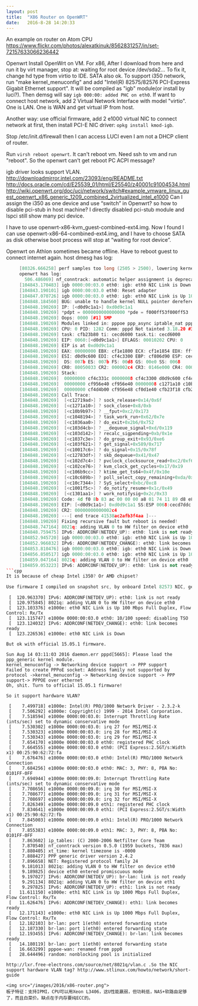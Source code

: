 ```yaml
---
layout: post
title:  "X86 Router on OpenWRT"
date:   2016-8-28 14:20:33
---
```

An example on router on Atom CPU
https://www.flickr.com/photos/alexatkinuk/8562831257/in/set-72157633066236442 

Openwrt
Install OpenWrt on VM.
For x86, After I download from here and run it by virt manager, stop at:
     waiting for root device /dev/sda2...
To fix it, change hd type from virtio to IDE. SATA also ok.
To support i350 network, run "make kernel_menuconfig" and add "Intel(R) 82575/82576 PCI-Express Gigabit Ethernet support". It will be compiled as "igb" module(or install by luci?). Then demsg will say `igb 000:00: added PHC on eth0`.
If want to connect host network, add 2 Virtual Network Interface with model "virtio". One is LAN. One is WAN and get virtual IP from host.

Another way: use official firmware, add 2 e1000 virtual NIC to connect network at first, then install PCI-E NIC driver: `opkg install kmod-igb`.

Stop /etc/init.d/firewall then I can access LUCI even I am not a DHCP client of router.

Run `virsh reboot openwrt`. It can't reboot vm. Need ssh to vm and run "reboot". So the openwrt can't get reboot PC ACPI message?

igb driver looks support VLAN.
http://downloadmirror.intel.com/23093/eng/README.txt
http://docs.oracle.com/cd/E25539_01/html/E25540/z40001c91004534.html 
http://wiki.openwrt.org/doc/uci/network/switch#example_vmware_linux_guest_openwrt_x86_generic_1209_combined_2virtualized_intel_e1000 
Can I assign the i350 as one device and use “switch” in Openwrt? so how to disable pci-stub in host machine? I directly disabled pci-stub module and lspci still show many pci device.

I have to use openwrt-x86-kvm_guest-combined-ext4.img. Now I found I can use openwrt-x86-64-combined-ext4.img, and I have to choose SATA as disk otherwise boot process will stop at “waiting for root device”.

Openwrt on Athlon sometimes became offline. Have to reboot guest to connect internet again. host dmesg has log:
```cpp
     [80326.666258] perf samples too long (2505 > 2500), lowering kernel.perf_event_max_sample_rate to 50000
     openwrt has log:
       506.486069] nf_conntrack: automatic helper assignment is deprecated and it will be removed soon. Use the iptables CT target to attach helpers instead.
     [104843.170483] igb 0000:00:03.0 eth0: igb: eth0 NIC Link is Down
     [104843.190101] igb 0000:00:03.0 eth0: Reset adapter
     [104847.070726] igb 0000:00:03.0 eth0: igb: eth0 NIC Link is Up 1000 Mbps Full Duplex, Flow Control: RX
     [104848.184560] BUG: unable to handle kernel NULL pointer dereference at 000002c4
     [104848.190269] IP: [<d0d9c1a1>] 0xd0d9c1a1
     [104848.190269] *pdpt = 0000000000000000 *pde = f000ff53f000ff53
     [104848.190269] Oops: 0000 [#1] SMP
     [104848.190269] Modules linked in: pppoe ppp_async iptable_nat pppox ppp_generic nf_nat_ipv4 nf_conntrack_ipv6 nf_conntrack_ipv4 ipt_REJECT ipt_MASQUERADE xt_time xt_tcpudp xt_state xt_nat xt_multiport xt_mark xt_mac xt_limit xt_id xt_conntrack xt_comment xt_TCPMSS xt_REDIRECT xt_LOG xt_CT slhc nf_reject_ipv4 nf_nat_masquerade_ipv4 nf_nat_ftp nf_nat nf_log_ipv4 nf_defrag_ipv6 nf_defrag_ipv4 nf_conntrack_rtcache nf_conntrack_ftp nf_conntrack iptable_raw iptable_mangle iptable_filter ip_tables crc_ccitt evdev virtio_net ip6t_REJECT nf_reject_ipv6 nf_log_ipv6 nf_log_common ip6table_raw ip6table_mangle ip6table_filter ip6_tables x_tables ipv6 virtio_rng virtio_balloon button_hotplug
     [104848.190269] CPU: 0 PID: 1282 Comm: pppd Not tainted 3.18.20 #3
     [104848.190269] task: cfb23b80 ti: cecd6000 task.ti: cecd6000
     [104848.190269] EIP: 0060:[<d0d9c1a1>] EFLAGS: 00010202 CPU: 0
     [104848.190269] EIP is at 0xd0d9c1a1
     [104848.190269] EAX: 00000000 EBX: cf1e1800 ECX: cf1e1854 EDX: fffffe01
     [104848.190269] ESI: d0d9c600 EDI: cf4c3300 EBP: cf806d90 ESP: cecd7ddc
     [104848.190269]  DS: 007b ES: 007b FS: 00d8 GS: 00e0 SS: 0068
     [104848.190269] CR0: 80050033 CR2: 000002c4 CR3: 0146e000 CR4: 000406f0
     [104848.190269] Stack:
     [104848.190269]  00000000 cf4c331c 00000008 cf4c3300 d0d9c600 cf4c331c cf806d90 c12719ad
     [104848.190269]  00000000 cf956e40 cf956e40 00000008 c1271a10 c10b9b97 00000001 00000000
     [104848.190269]  00000000 cf4d4b00 cf956e48 cf0d1e40 cfb23f18 cfb23b80 c147a6c8 c1048194
     [104848.190269] Call Trace:
     [104848.190269]  [<c12719ad>] ? sock_release+0x14/0x6f
     [104848.190269]  [<c1271a10>] ? sock_close+0x8/0xb
     [104848.190269]  [<c10b9b97>] ? __fput+0xc2/0x173
     [104848.190269]  [<c1048194>] ? task_work_run+0x62/0x7e
     [104848.190269]  [<c1036aa0>] ? do_exit+0x2b6/0x752
     [104848.190269]  [<c103d4cb>] ? __dequeue_signal+0xd/0x119
     [104848.190269]  [<c103d142>] ? recalc_sigpending+0xb/0x1e
     [104848.190269]  [<c1037c3e>] ? do_group_exit+0x93/0xe6
     [104848.190269]  [<c103f621>] ? get_signal+0x589/0x717
     [104848.190269]  [<c10017c6>] ? do_signal+0x15/0x78f
     [104848.190269]  [<c12783df>] ? skb_dequeue+0x41/0x47
     [104848.190269]  [<c102d7c4>] ? pvclock_clocksource_read+0xc2/0xf6
     [104848.190269]  [<c102ce76>] ? kvm_clock_get_cycles+0x17/0x19
     [104848.190269]  [<c106b9cc>] ? ktime_get_ts64+0x4f/0x10e
     [104848.190269]  [<c10c689b>] ? poll_select_copy_remaining+0xda/0x106
     [104848.190269]  [<c10c7344>] ? SyS_select+0xbc/0xc8
     [104848.190269]  [<c1001f5c>] ? do_notify_resume+0x1c/0x49
     [104848.190269]  [<c1301aa1>] ? work_notifysig+0x2c/0x33
     [104848.190269] Code: 4d f0 8b 83 ac 00 00 00 a8 01 74 11 89 d8 e8 16 83 4d f0 b8 f7 ff ff ff e9 e7 00 00 00 0f b6 43 12 a8 0b 74 19 8b 83 dc 01 00 00 <8b> 80 c4 02 00 00 64 ff 08 c7 83 dc 01 00 00 00 00 00 00 89 d8
     [104848.190269] EIP: [<d0d9c1a1>] 0xd0d9c1a1 SS:ESP 0068:cecd7ddc
     [104848.190269] CR2: 00000000000002c4
     [104848.190269] ---[ end trace 41538ac2afb3f4aa ]---
     [104848.190269] Fixing recursive fault but reboot is needed!
     [104848.747164] 8021q: adding VLAN 0 to HW filter on device eth0
     [104848.759475] IPv6: ADDRCONF(NETDEV_UP): eth0: link is not ready
     [104852.945720] igb 0000:00:03.0 eth0: igb: eth0 NIC Link is Up 1000 Mbps Full Duplex, Flow Control: RX
     [104852.966832] IPv6: ADDRCONF(NETDEV_CHANGE): eth0: link becomes ready
     [104853.810476] igb 0000:00:03.0 eth0: igb: eth0 NIC Link is Down
     [104856.850517] igb 0000:00:03.0 eth0: igb: eth0 NIC Link is Up 1000 Mbps Full Duplex, Flow Control: RX
     [104859.047164] 8021q: adding VLAN 0 to HW filter on device eth0
     [104859.053223] IPv6: ADDRCONF(NETDEV_UP): eth0: link is not ready
```cpp
It is because of cheap Intel i350? Or AMD chipset?

Use firmware I compiled on snapshot src, by onboard Intel 82573 NIC, get error:
```
     [  120.963370] IPv6: ADDRCONF(NETDEV_UP): eth0: link is not ready
     [  120.975845] 8021q: adding VLAN 0 to HW filter on device eth0
     [  123.103376] e1000e: eth0 NIC Link is Up 100 Mbps Full Duplex, Flow Control: Rx/Tx
     [  123.115747] e1000e 0000:00:03.0 eth0: 10/100 speed: disabling TSO
     [  123.124032] IPv6: ADDRCONF(NETDEV_CHANGE): eth0: link becomes ready
     [  123.226536] e1000e: eth0 NIC Link is Down
```
But ok with official 15.05.1 firmware.

Sun Aug 14 03:11:03 2016 daemon.err pppd[5665]: Please load the ppp_generic kernel module.
kernel_menuconfig -> Networking device support -> PPP support
Failed to create PPPoE socket: Address family not supported by protocol ->kernel_menuconfig -> Networking device support -> PPP support-> PPPOE over ethernet
Oh, shit. Turn to official 15.05.1 firmware!

So it support hardware VLAN?
```
     [    7.499718] e1000e: Intel(R) PRO/1000 Network Driver - 2.3.2-k
     [    7.506292] e1000e: Copyright(c) 1999 - 2014 Intel Corporation.
     [    7.518594] e1000e 0000:00:03.0: Interrupt Throttling Rate (ints/sec) set to dynamic conservative mode
     [    7.530302] e1000e 0000:00:03.0: irq 27 for MSI/MSI-X
     [    7.530323] e1000e 0000:00:03.0: irq 28 for MSI/MSI-X
     [    7.530343] e1000e 0000:00:03.0: irq 29 for MSI/MSI-X
     [    7.654170] e1000e 0000:00:03.0 eth0: registered PHC clock
     [    7.664555] e1000e 0000:00:03.0 eth0: (PCI Express:2.5GT/s:Width x1) 00:25:90:62:72:fa
     [    7.676476] e1000e 0000:00:03.0 eth0: Intel(R) PRO/1000 Network Connection
     [    7.684256] e1000e 0000:00:03.0 eth0: MAC: 3, PHY: 8, PBA No: 0101FF-0FF
     [    7.694944] e1000e 0000:00:09.0: Interrupt Throttling Rate (ints/sec) set to dynamic conservative mode
     [    7.708656] e1000e 0000:00:09.0: irq 30 for MSI/MSI-X
     [    7.708677] e1000e 0000:00:09.0: irq 31 for MSI/MSI-X
     [    7.708697] e1000e 0000:00:09.0: irq 32 for MSI/MSI-X
     [    7.826349] e1000e 0000:00:09.0 eth1: registered PHC clock
     [    7.834641] e1000e 0000:00:09.0 eth1: (PCI Express:2.5GT/s:Width x1) 00:25:90:62:72:fb
     [    7.845003] e1000e 0000:00:09.0 eth1: Intel(R) PRO/1000 Network Connection
     [    7.855383] e1000e 0000:00:09.0 eth1: MAC: 3, PHY: 8, PBA No: 0101FF-0FF
     [    7.863602] ip_tables: (C) 2000-2006 Netfilter Core Team
     [    7.870540] nf_conntrack version 0.5.0 (1959 buckets, 7836 max)
     [    7.880405] xt_time: kernel timezone is -0000
     [    7.888427] PPP generic driver version 2.4.2
     [    7.896658] NET: Registered protocol family 24
     [    9.181013] 8021q: adding VLAN 0 to HW filter on device eth0
     [    9.189825] device eth0 entered promiscuous mode
     [    9.197027] IPv6: ADDRCONF(NETDEV_UP): br-lan: link is not ready
     [    9.291134] 8021q: adding VLAN 0 to HW filter on device eth1
     [    9.297825] IPv6: ADDRCONF(NETDEV_UP): eth1: link is not ready
     [   11.611150] e1000e: eth1 NIC Link is Up 1000 Mbps Full Duplex, Flow Control: Rx/Tx
     [   11.626476] IPv6: ADDRCONF(NETDEV_CHANGE): eth1: link becomes ready
     [   12.171143] e1000e: eth0 NIC Link is Up 1000 Mbps Full Duplex, Flow Control: Rx/Tx
     [   12.182103] br-lan: port 1(eth0) entered forwarding state
     [   12.187330] br-lan: port 1(eth0) entered forwarding state
     [   12.193455] IPv6: ADDRCONF(NETDEV_CHANGE): br-lan: link becomes ready
     [   14.180119] br-lan: port 1(eth0) entered forwarding state
     [   16.663299] pppoe-wan: renamed from ppp0
     [   28.644496] random: nonblocking pool is initialized
```
http://lxr.free-electrons.com/source/net/8021q/vlan.c .So the NIC support hardware VLAN tag? http://www.stlinux.com/howto/network/short-guide

<img src="/images/2016/x86-router.png">
板子特征：支持IPMI，CPU可以用Xeon L3406，这U性能羸弱，但功耗低，NAS+软路由足够了，而且白菜价。缺点在于内存要纯ECC的。
